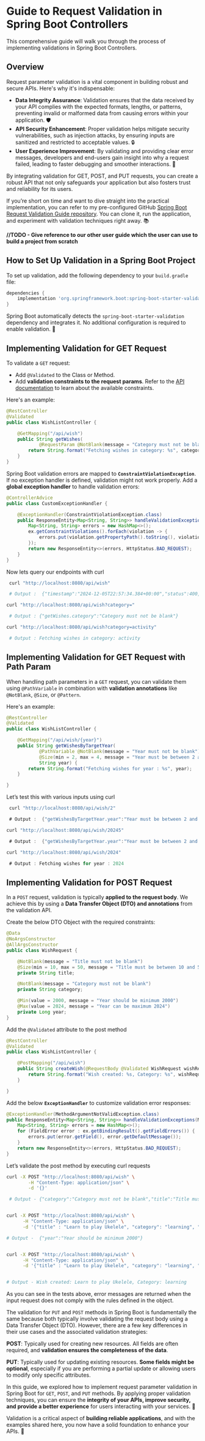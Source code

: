 # Guide to Request Validation in Spring Boot Controllers

This comprehensive guide will walk you through the process of implementing validations in Spring Boot Controllers.

## Overview

Request parameter validation is a vital component in building robust and secure APIs. Here's why it's indispensable:

- **Data Integrity Assurance**: Validation ensures that the data received by your API complies with the expected formats, lengths, or patterns, preventing invalid or malformed data from causing errors within your application. 🛡️
- **API Security Enhancement**: Proper validation helps mitigate security vulnerabilities, such as injection attacks, by ensuring inputs are sanitized and restricted to acceptable values. 🔒
- **User Experience Improvement**: By validating and providing clear error messages, developers and end-users gain insight into why a request failed, leading to faster debugging and smoother interactions. 🚀

By integrating validation for GET, POST, and PUT requests, you can create a robust API that not only safeguards your application but also fosters trust and reliability for its users.

If you’re short on time and want to dive straight into the practical implementation, you can refer to my pre-configured GitHub [Spring Boot Request Validation Guide repository](https://github.com/TechSparkWorkspace/tspark-springboot-validation). You can clone it, run the application, and experiment with validation techniques right away. 📚

**//TODO - Give reference to our other user guide which the user can use to build a project from scratch**

## How to Set Up Validation in a Spring Boot Project

To set up validation, add the following dependency to your `build.gradle` file:

```groovy
dependencies {
    implementation 'org.springframework.boot:spring-boot-starter-validation'
}
```

Spring Boot automatically detects the `spring-boot-starter-validation` dependency and integrates it. No additional configuration is required to enable validation. 🎉

## Implementing Validation for GET Request

To validate a `GET` request:

- Add `@Validated` to the Class or Method.
- Add **validation constraints to the request params**. Refer to the [API documentation](https://jakarta.ee/specifications/bean-validation/3.0/apidocs/jakarta/validation/constraints/package-summary) to learn about the available constraints.

Here's an example:

```java
@RestController
@Validated
public class WishListController {

    @GetMapping("/api/wish")
    public String getWishes(
            @RequestParam @NotBlank(message = "Category must not be blank") String category) {
        return String.format("Fetching wishes in category: %s", category);
    }
}
```

Spring Boot validation errors are mapped to **`ConstraintViolationException`**. If no exception handler is defined, validation might not work properly. Add a **global exception handler** to handle validation errors:

```java
@ControllerAdvice
public class CustomExceptionHandler {

    @ExceptionHandler(ConstraintViolationException.class)
    public ResponseEntity<Map<String, String>> handleValidationExceptions(ConstraintViolationException ex) {
        Map<String, String> errors = new HashMap<>();
        ex.getConstraintViolations().forEach(violation -> {
            errors.put(violation.getPropertyPath().toString(), violation.getMessage());
        });
        return new ResponseEntity<>(errors, HttpStatus.BAD_REQUEST);
    }
}
```

Now lets query our endpoints with curl

```bash
 curl "http://localhost:8080/api/wish"   

 # Output :  {"timestamp":"2024-12-05T22:57:34.384+00:00","status":400,"error":"Bad Request","path":"/api/wish"}

curl "http://localhost:8080/api/wish?category="

 # Output : {"getWishes.category":"Category must not be blank"}

curl "http://localhost:8080/api/wish?category=activity"

 # Output : Fetching wishes in category: activity   

```

## Implementing Validation for GET Request with Path Param

When handling path parameters in a `GET` request, you can validate them using `@PathVariable` in combination with **validation annotations** like `@NotBlank`, `@Size`, or `@Pattern`.

Here's an example:

```java
@RestController
@Validated
public class WishListController {

    @GetMapping("/api/wish/{year}")
    public String getWishesByTargetYear(
            @PathVariable @NotBlank(message = "Year must not be blank")
            @Size(min = 2, max = 4, message = "Year must be between 2 and 4 characters")
            String year) {
        return String.format("Fetching wishes for year : %s", year);
    }

}

```

Let’s test this with various inputs using curl

```java
 curl "http://localhost:8080/api/wish/2" 

 # Output :  {"getWishesByTargetYear.year":"Year must be between 2 and 4 characters "}

curl "http://localhost:8080/api/wish/20245"

 # Output :  {"getWishesByTargetYear.year":"Year must be between 2 and 4 characters "}

curl "http://localhost:8080/api/wish/2024"

 # Output : Fetching wishes for year : 2024

```

## Implementing Validation for POST Request

In a `POST` request, validation is typically **applied to the request body**. We achieve this by using a **Data Transfer Object (DTO) and annotations** from the validation API.

Create the below DTO Object with the required constraints:

```java
@Data
@NoArgsConstructor
@AllArgsConstructor
public class WishRequest {

    @NotBlank(message = "Title must not be blank")
    @Size(min = 10, max = 50, message = "Title must be between 10 and 50 characters")
    private String title;

    @NotBlank(message = "Category must not be blank")
    private String category;

    @Min(value = 2000, message = "Year should be minimum 2000")
    @Max(value = 2024, message = "Year can be maximum 2024")
    private Long year;
}
```

Add the `@Validated` attribute to the post method

```java
@RestController
@Validated
public class WishListController {

    @PostMapping("/api/wish")
    public String createWish(@RequestBody @Validated WishRequest wishRequest) {
        return String.format("Wish created: %s, Category: %s", wishRequest.getTitle(), wishRequest.getCategory());
    }

}
```

Add the below **`ExceptionHandler`** to customize validation error responses:

```java
@ExceptionHandler(MethodArgumentNotValidException.class)
public ResponseEntity<Map<String, String>> handleValidationExceptions(MethodArgumentNotValidException ex) {
    Map<String, String> errors = new HashMap<>();
    for (FieldError error : ex.getBindingResult().getFieldErrors()) {
        errors.put(error.getField(), error.getDefaultMessage());
    }
    return new ResponseEntity<>(errors, HttpStatus.BAD_REQUEST);
}

```

Let’s validate the post method by executing curl requests

```bash
curl -X POST "http://localhost:8080/api/wish" \
        -H "Content-Type: application/json" \
        -d '{}'

 # Output - {"category":"Category must not be blank","title":"Title must not be blank"}


curl -X POST "http://localhost:8080/api/wish" \
      -H "Content-Type: application/json" \
      -d '{"title" : "Learn to play Ukelele", "category": "learning", "year" : 1990}'

# Output -  {"year":"Year should be minimum 2000"}


curl -X POST "http://localhost:8080/api/wish" \
      -H "Content-Type: application/json" \
      -d '{"title" : "Learn to play Ukelele", "category": "learning", "year" : 2005}'


# Output - Wish created: Learn to play Ukelele, Category: learning
```

As you can see in the tests above, error messages are returned when the input request does not comply with the rules defined in the object.

The validation for `PUT` and `POST` methods in Spring Boot is fundamentally the same because both typically involve validating the request body using a Data Transfer Object (DTO). However, there are a few key differences in their use cases and the associated validation strategies:

**POST**: Typically used for creating new resources. All fields are often required, and **validation ensures the completeness of the data**.

**PUT**: Typically used for updating existing resources. **Some fields might be optional**, especially if you are performing a partial update or allowing users to modify only specific attributes.

In this guide, we explored how to implement request parameter validation in Spring Boot for `GET`, `POST`, and `PUT` methods. By applying proper validation techniques, you can ensure the **integrity of your APIs, improve security, and provide a better experience** for users interacting with your services. 🎯

Validation is a critical aspect of **building reliable applications**, and with the examples shared here, you now have a solid foundation to enhance your APIs. 💪
